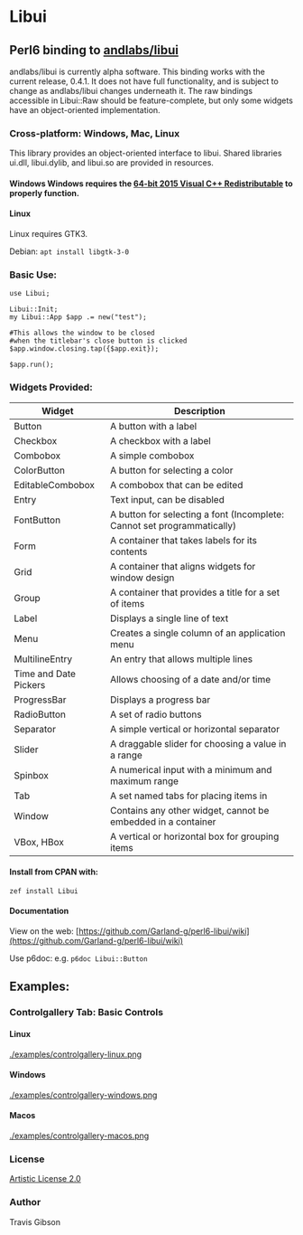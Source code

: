 Libui
=====

Perl6 binding to [andlabs/libui](https://github.com/andlabs/libui)
------------------------------------------------------------------

andlabs/libui is currently alpha software. This binding works with the current release, 0.4.1. It does not have full functionality, and is subject to change as andlabs/libui changes underneath it. The raw bindings accessible in Libui::Raw should be feature-complete, but only some widgets have an object-oriented implementation.

### Cross-platform: Windows, Mac, Linux

This library provides an object-oriented interface to libui. Shared libraries ui.dll, libui.dylib, and libui.so are provided in resources.

#### Windows Windows requires the [64-bit 2015 Visual C++ Redistributable](https://www.microsoft.com/en-us/download/details.aspx?id=53587) to properly function.

#### Linux

Linux requires GTK3.

Debian: `apt install libgtk-3-0`

### Basic Use:

    use Libui;

    Libui::Init;
    my Libui::App $app .= new("test");

    #This allows the window to be closed
    #when the titlebar's close button is clicked
    $app.window.closing.tap({$app.exit});

    $app.run();

### Widgets Provided:

<table class="pod-table">
<thead><tr>
<th>Widget</th> <th>Description</th>
</tr></thead>
<tbody>
<tr> <td>Button</td> <td>A button with a label</td> </tr> <tr> <td>Checkbox</td> <td>A checkbox with a label</td> </tr> <tr> <td>Combobox</td> <td>A simple combobox</td> </tr> <tr> <td>ColorButton</td> <td>A button for selecting a color</td> </tr> <tr> <td>EditableCombobox</td> <td>A combobox that can be edited</td> </tr> <tr> <td>Entry</td> <td>Text input, can be disabled</td> </tr> <tr> <td>FontButton</td> <td>A button for selecting a font (Incomplete: Cannot set programmatically)</td> </tr> <tr> <td>Form</td> <td>A container that takes labels for its contents</td> </tr> <tr> <td>Grid</td> <td>A container that aligns widgets for window design</td> </tr> <tr> <td>Group</td> <td>A container that provides a title for a set of items</td> </tr> <tr> <td>Label</td> <td>Displays a single line of text</td> </tr> <tr> <td>Menu</td> <td>Creates a single column of an application menu</td> </tr> <tr> <td>MultilineEntry</td> <td>An entry that allows multiple lines</td> </tr> <tr> <td>Time and Date Pickers</td> <td>Allows choosing of a date and/or time</td> </tr> <tr> <td>ProgressBar</td> <td>Displays a progress bar</td> </tr> <tr> <td>RadioButton</td> <td>A set of radio buttons</td> </tr> <tr> <td>Separator</td> <td>A simple vertical or horizontal separator</td> </tr> <tr> <td>Slider</td> <td>A draggable slider for choosing a value in a range</td> </tr> <tr> <td>Spinbox</td> <td>A numerical input with a minimum and maximum range</td> </tr> <tr> <td>Tab</td> <td>A set named tabs for placing items in</td> </tr> <tr> <td>Window</td> <td>Contains any other widget, cannot be embedded in a container</td> </tr> <tr> <td>VBox, HBox</td> <td>A vertical or horizontal box for grouping items</td> </tr>
</tbody>
</table>

#### Install from CPAN with:

`zef install Libui`

#### Documentation

View on the web: [https://github.com/Garland-g/perl6-libui/wiki](https://github.com/Garland-g/perl6-libui/wiki)

Use p6doc: e.g. `p6doc Libui::Button`

Examples:
---------

### Controlgallery Tab: Basic Controls

#### Linux

[./examples/controlgallery-linux.png](./examples/controlgallery-linux.png)

#### Windows

[./examples/controlgallery-windows.png](./examples/controlgallery-windows.png)

#### Macos

[./examples/controlgallery-macos.png](./examples/controlgallery-macos.png)

### License

[Artistic License 2.0](./LICENSE)

### Author

Travis Gibson

